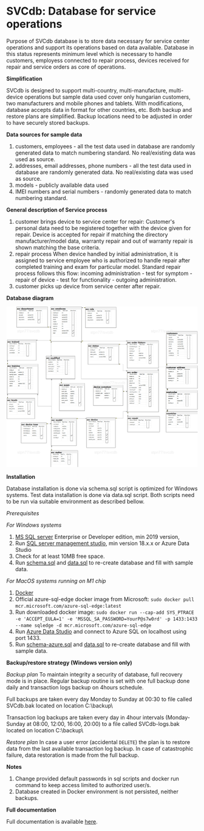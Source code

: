 # SVCdb: Database for service operations
Purpose of SVCdb database is to store data necessary for service center operations and support its operations based on data available. Database in this status represents minimum level which is necessary to handle customers, employess connected to repair process, devices received for repair and service orders as core of operations.

**Simplification**

SVCdb is designed to support multi-country, multi-manufacture, multi-device operations but sample data used cover only hungarian customers, two manufacturers and mobile phones and tablets. With modifications, database accepts data in format for other countries, etc. 
Both backup and restore plans are simplified. Backup locations need to be adjusted in order to have securely stored backups.

**Data sources for sample data**
1. customers, employees - all the test data used in database are randomly generated data to match numbering standard. No real/existing data was used as source.
2. addresses, email addresses, phone numbers - all the test data used in database are randomly generated data. No real/existing data was used as source.
3. models - publicly available data used
4. IMEI numbers and serial numbers - randomly generated data to match numbering standard.

**General description of Service process** 
1. customer brings device to service center for repair:
Customer's personal data need to be registered together with the device given for repair. Device is accepted for repair if matching the directory manufacturer/model data, warranty repair and out of warranty repair is shown matching the base criteria. 
2. repair process
When device handled by initial administration, it is assigned to service employee who is authorized to handle repair after completed training and exam for particular model. Standard repair process follows this flow: 
	incoming administration - test for symptom - repair of device - test for functionality - outgoing administration.
3. customer picks up device from service center after repair.

**Database diagram**

![diagram.png](diagram.png)

**Installation**

Database installation is done via schema.sql script is optimized for Windows systems.
Test data installation is done via data.sql script.
Both scripts need to be run via suitable environment as described bellow.

_Prerequisites_

_For Windows systems_
1) [MS SQL server](https://www.microsoft.com/en-us/sql-server/sql-server-downloads) Enterprise or Developer edition, min 2019 version,
2) Run [SQL server management studio](https://docs.microsoft.com/en-us/sql/ssms/download-sql-server-management-studio-ssms?view=sql-server-ver16), min version 18.x.x or Azure Data Studio
3) Check for at least 10MB free space.
4) Run [schema.sql](schema.sql) and [data.sql](data.sql) to re-create database and fill with sample data.

_For MacOS systems running on M1 chip_
1) [Docker](https://docs.docker.com/desktop/install/mac-install/)
2) Official azure-sql-edge docker image from Microsoft: `sudo docker pull mcr.microsoft.com/azure-sql-edge:latest`
3) Run downloaded docker image: `sudo docker run --cap-add SYS_PTRACE -e 'ACCEPT_EULA=1' -e 'MSSQL_SA_PASSWORD=YourP@s7w0rd' -p 1433:1433 --name sqledge -d mcr.microsoft.com/azure-sql-edge`
4) Run [Azure Data Studio](https://docs.microsoft.com/en-us/sql/azure-data-studio/download-azure-data-studio?view=sql-server-ver16) and connect to Azure SQL on localhost using port 1433.
5) Run [schema-azure.sql](schema-azure.sql) and [data.sql](data.sql) to re-create database and fill with sample data.


**Backup/restore strategy (Windows version only)**

_Backup plan_
To maintain integrity a security of database, full recovery mode is in place. Regular backup routine is set with one full backup done daily and transaction logs backup on 4hours schedule.

Full backups are taken every day Monday to Sunday at 00:30 to file called SVCdb.bak located on location C:\backup\

Transaction log backups are taken every day in 4hour intervals (Monday-Sunday at 08:00, 12:00, 16:00, 20:00) to a file called SVCdb-logs.bak located on location C:\backup\
	
_Restore plan_
In case a user error (accidental `DELETE`) the plan is to restore data from the last available transaction log backup. In case of catastrophic failure, data restoration is made from the full backup.

**Notes**
1) Change provided default passwords in sql scripts and docker run command to keep access limited to authorized user/s.
2) Database created in Docker environment is not persisted, neither backups.

**Full documentation**

Full documentation is available [here](SVCdb_documentation_en.pdf).






